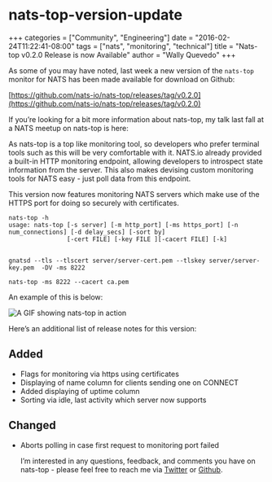 # nats-top-version-update

+++ categories = \["Community", "Engineering"\] date = "2016-02-24T11:22:41-08:00" tags = \["nats", "monitoring", "technical"\] title = "Nats-top v0.2.0 Release is now Available" author = "Wally Quevedo" +++

As some of you may have noted, last week a new version of the `nats-top` monitor for NATS has been made available for download on Github:

[https://github.com/nats-io/nats-top/releases/tag/v0.2.0](https://github.com/nats-io/nats-top/releases/tag/v0.2.0)

If you’re looking for a bit more information about nats-top, my talk last fall at a NATS meetup on nats-top is here:

As nats-top is a top like monitoring tool, so developers who prefer terminal tools such as this will be very comfortable with it. NATS.io already provided a built-in HTTP monitoring endpoint, allowing developers to introspect state information from the server. This also makes devising custom monitoring tools for NATS easy - just poll data from this endpoint.

This version now features monitoring NATS servers which make use of the HTTPS port for doing so securely with certificates.

```text
nats-top -h
usage: nats-top [-s server] [-m http_port] [-ms https_port] [-n num_connections] [-d delay_secs] [-sort by]
                [-cert FILE] [-key FILE ][-cacert FILE] [-k]


gnatsd --tls --tlscert server/server-cert.pem --tlskey server/server-key.pem  -DV -ms 8222

nats-top -ms 8222 --cacert ca.pem
```

An example of this is below:

![A GIF showing nats-top in action](https://github.com/nats-io/nats-site/tree/c42c46a7c6b8669e66e28419887d2f8dd29aa502/img/blog/nats-top02242016/nats-top-gif-6.gif)

Here’s an additional list of release notes for this version:

## Added

* Flags for monitoring via https using certificates
* Displaying of name column for clients sending one on CONNECT
* Added displaying of uptime column
* Sorting via idle, last activity which server now supports

## Changed

* Aborts polling in case first request to monitoring port failed

  I’m interested in any questions, feedback, and comments you have on nats-top - please feel free to reach me via [Twitter](https://twitter.com/wallyqs) or [Github](https://github.com/wallyqs).

